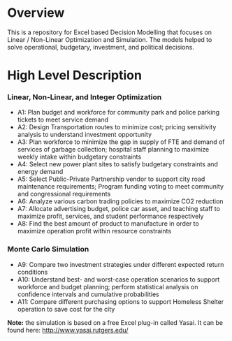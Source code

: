 # Overview

This is a repository for Excel based Decision Modelling that focuses on Linear / Non-Linear Optimization and Simulation. The models helped to solve operational, budgetary, investment, and political decisions.

# High Level Description

### Linear, Non-Linear, and Integer Optimization
- A1: Plan budget and workforce for community park and police parking tickets to meet service demand
- A2: Design Transportation routes to minimize cost; pricing sensitivity analysis to understand investment opportunity
- A3: Plan workforce to minimize the gap in supply of FTE and demand of services of garbage collection; hospital staff planning to maximize weekly intake within budgetary constraints
- A4: Select new power plant sites to satisfy budgetary constraints and energy demand
- A5: Select Public-Private Partnership vendor to support city road maintenance requirements; Program funding voting to meet community and congressional requirements
- A6: Analyze various carbon trading policies to maximize CO2 reduction
- A7: Allocate advertising budget, police car asset, and teaching staff to maximize profit, services, and student performance respectively
- A8: Find the best amount of product to manufacture in order to maximize operation profit within resource constraints 

### Monte Carlo Simulation
- A9: Compare two investment strategies under different expected return conditions
- A10: Understand best- and worst-case operation scenarios to support workforce and budget planning; perform statistical analysis on confidence intervals and cumulative probabilities
- A11: Compare different purchasing options to support Homeless Shelter operation to save cost for the city

**Note:** the simulation is based on a free Excel plug-in called Yasai. It can be found here: http://www.yasai.rutgers.edu/
